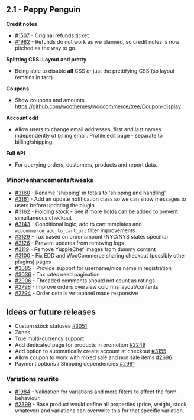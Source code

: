 ## 2.1 - Peppy Penguin

**Credit notes**

* [#1507](https://github.com/woothemes/woocommerce/issues/1507) - Original refunds ticket.
* [#1982](https://github.com/woothemes/woocommerce/issues/1982) - Refunds do not work as we planned, so credit notes is now pitched as the way to go.

**Splitting CSS: Layout and pretty**

* Being able to disable **all** CSS or just the prettifying CSS (so layout remains in tact). 

**Coupons**

* Show coupons and amounts https://github.com/woothemes/woocommerce/tree/Coupon-display

**Account edit**

* Allow users to change email addresses, first and last names independently of billing email. Profile edit page - separate to billing/shipping.

**Full API**

* For querying orders, customers, products and report data.

### Minor/enhancements/tweaks

* [#3160](https://github.com/woothemes/woocommerce/issues/3160) - Rename 'shipping' in totals to 'shipping and handling'
* [#3161](https://github.com/woothemes/woocommerce/issues/3161) - Add an update notification class so we can show messages to users before updating the plugin
* [#3162](https://github.com/woothemes/woocommerce/issues/3162) - Holding stock - See if more holds can be added to prevent simultaneous checkout
* [#3143](https://github.com/woothemes/woocommerce/issues/3143) - Conditional logic, add to cart templates and `woocommerce_add_to_cart_url` filter improvements
* [#3129](https://github.com/woothemes/woocommerce/issues/3129) - Tax based on order amount (NYC/NYS states specific)
* [#3126](https://github.com/woothemes/woocommerce/issues/3126) - Prevent updates from removing logs
* [#3119](https://github.com/woothemes/woocommerce/issues/3119) - Remove YuppieChef images from dummy content
* [#3100](https://github.com/woothemes/woocommerce/issues/3100) - Fix EDD and WooCommerce sharing checkout (possibly other plugins) pages
* [#3085](https://github.com/woothemes/woocommerce/issues/3085) - Provide support for username/nice name in registration
* [#3036](https://github.com/woothemes/woocommerce/issues/3036) - Tax rates need pagination
* [#2906](https://github.com/woothemes/woocommerce/issues/2906) - Threaded comments should not count as ratings
* [#2798](https://github.com/woothemes/woocommerce/issues/2798) - Improve orders overview columns layout/contents
* [#2794](https://github.com/woothemes/woocommerce/issues/2794) - Order details writepanel made responsive

## Ideas or future releases

- Custom stock statuses [#3051](https://github.com/woothemes/woocommerce/issues/3051)
- Zones
- True multi-currency support
- Add dedicated page for products in promotion [#2249](https://github.com/woothemes/woocommerce/issues/2249)
- Add option to automatically create account at checkout [#3155](https://github.com/woothemes/woocommerce/issues/3155)
- Allow coupon to work with mixed sale and non sale items [#2696](https://github.com/woothemes/woocommerce/issues/2696)
- Payment options / Shipping dependencies [#2961](https://github.com/woothemes/woocommerce/issues/2961)

### Variations rewrite

* [#1984](https://github.com/woothemes/woocommerce/issues/1984) - Validation for variations and more filters to affect the form behaviour.
* [#2399](https://github.com/woothemes/woocommerce/issues/2399) - Base product would define all properties (price, weight, stock, whatever) and variations can overwrite this for that specific variation.